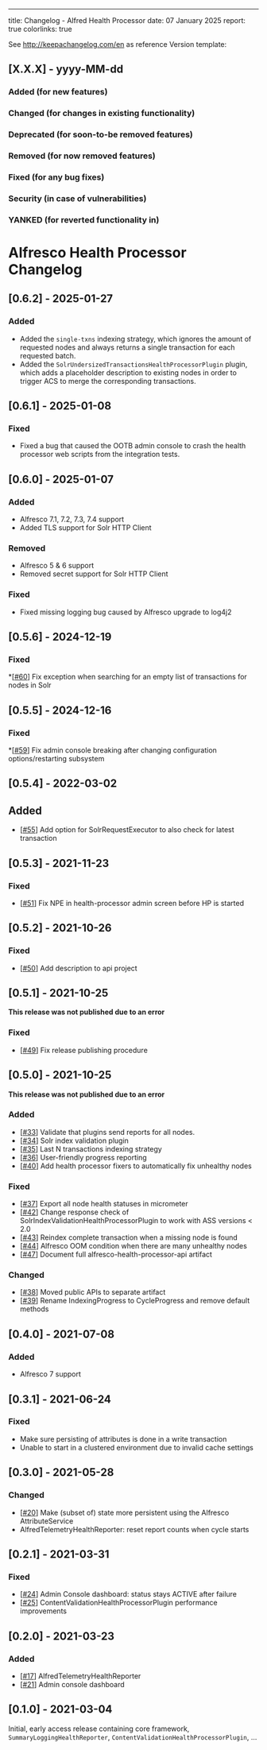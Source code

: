 ---
title: Changelog - Alfred Health Processor
date: 07 January 2025
report: true
colorlinks: true

See http://keepachangelog.com/en as reference
Version template:

## [X.X.X] - yyyy-MM-dd
### Added (for new features)
### Changed (for changes in existing functionality)
### Deprecated (for soon-to-be removed features)
### Removed (for now removed features)
### Fixed (for any bug fixes)
### Security (in case of vulnerabilities)
### YANKED (for reverted functionality in)

# Alfresco Health Processor Changelog

## [0.6.2] - 2025-01-27

### Added
* Added the `single-txns` indexing strategy, which ignores the amount of requested nodes
  and always returns a single transaction for each requested batch.
* Added the `SolrUndersizedTransactionsHealthProcessorPlugin` plugin, which adds a placeholder description
  to existing nodes in order to trigger ACS to merge the corresponding transactions.

## [0.6.1] - 2025-01-08

### Fixed
* Fixed a bug that caused the OOTB admin console to crash the health processor web scripts from the integration tests.

## [0.6.0] - 2025-01-07

### Added
* Alfresco 7.1, 7.2, 7.3, 7.4 support
* Added TLS support for Solr HTTP Client

### Removed
* Alfresco 5 & 6 support
* Removed secret support for Solr HTTP Client

### Fixed
* Fixed missing logging bug caused by Alfresco upgrade to log4j2 


## [0.5.6] - 2024-12-19

### Fixed

*[[#60](https://github.com/xenit-eu/alfresco-health-processor/pull/60)] Fix exception when searching for an empty list of transactions for nodes in Solr


## [0.5.5] - 2024-12-16

### Fixed

*[[#59](https://github.com/xenit-eu/alfresco-health-processor/pull/59)] Fix admin console breaking after changing configuration options/restarting subsystem


## [0.5.4] - 2022-03-02

## Added
* [[#55](https://github.com/xenit-eu/alfresco-health-processor/pull/55)] Add option for SolrRequestExecutor to also check for latest transaction

## [0.5.3] - 2021-11-23

### Fixed

* [[#51](https://github.com/xenit-eu/alfresco-health-processor/pull/51)] Fix NPE in health-processor admin screen before HP is started

## [0.5.2] - 2021-10-26

### Fixed

* [[#50](https://github.com/xenit-eu/alfresco-health-processor/pull/50)] Add description to api project


## [0.5.1] - 2021-10-25

**This release was not published due to an error**

### Fixed

* [[#49](https://github.com/xenit-eu/alfresco-health-processor/pull/49)] Fix release publishing procedure 

## [0.5.0] - 2021-10-25

**This release was not published due to an error**

### Added

* [[#33](https://github.com/xenit-eu/alfresco-health-processor/pull/33)] Validate that plugins send reports for all nodes.
* [[#34](https://github.com/xenit-eu/alfresco-health-processor/pull/34)] Solr index validation plugin
* [[#35](https://github.com/xenit-eu/alfresco-health-processor/pull/35)] Last N transactions indexing strategy
* [[#36](https://github.com/xenit-eu/alfresco-health-processor/pull/36)] User-friendly progress reporting
* [[#40](https://github.com/xenit-eu/alfresco-health-processor/pull/40)] Add health processor fixers to automatically fix unhealthy nodes

### Fixed

* [[#37](https://github.com/xenit-eu/alfresco-health-processor/pull/37)] Export all node health statuses in micrometer
* [[#42](https://github.com/xenit-eu/alfresco-health-processor/pull/42)] Change response check of SolrIndexValidationHealthProcessorPlugin to work with ASS versions < 2.0
* [[#43](https://github.com/xenit-eu/alfresco-health-processor/pull/43)] Reindex complete transaction when a missing node is found
* [[#44](https://github.com/xenit-eu/alfresco-health-processor/issues/44)] Alfresco OOM condition when there are many unhealthy nodes
* [[#47](https://github.com/xenit-eu/alfresco-health-processor/pull/47)] Document full alfresco-health-processor-api artifact

### Changed

* [[#38](https://github.com/xenit-eu/alfresco-health-processor/pull/38)] Moved public APIs to separate artifact
* [[#39](https://github.com/xenit-eu/alfresco-health-processor/pull/39)] Rename IndexingProgress to CycleProgress and remove default methods

## [0.4.0] - 2021-07-08
### Added
* Alfresco 7 support

## [0.3.1] - 2021-06-24
### Fixed
* Make sure persisting of attributes is done in a write transaction
* Unable to start in a clustered environment due to invalid cache settings

## [0.3.0] - 2021-05-28
### Changed
* [[#20](https://github.com/xenit-eu/alfresco-health-processor/issues/20)] 
  Make (subset of) state more persistent using the Alfresco AttributeService
* AlfredTelemetryHealthReporter: reset report counts when cycle starts

## [0.2.1] - 2021-03-31
### Fixed
* [[#24](https://github.com/xenit-eu/alfresco-health-processor/issues/24)] 
  Admin Console dashboard: status stays ACTIVE after failure
* [[#25](https://github.com/xenit-eu/alfresco-health-processor/issues/25)] 
  ContentValidationHealthProcessorPlugin performance improvements

## [0.2.0] - 2021-03-23
### Added
* [[#17](https://github.com/xenit-eu/alfresco-health-processor/issues/17)] 
  AlfredTelemetryHealthReporter
* [[#21](https://github.com/xenit-eu/alfresco-health-processor/issues/21)] 
  Admin console dashboard

## [0.1.0] - 2021-03-04

Initial, early access release containing core framework, `SummaryLoggingHealthReporter`, 
`ContentValidationHealthProcessorPlugin`, ...

